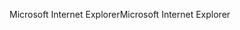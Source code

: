<span data-ttu-id="d6d6b-101">Microsoft Internet Explorer</span><span class="sxs-lookup"><span data-stu-id="d6d6b-101">Microsoft Internet Explorer</span></span>